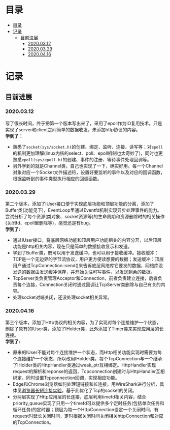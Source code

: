 # 目录
- [目录](#目录)
- [记录](#记录)
  - [目前进展](#目前进展)
    - [2020.03.12](#20200312)
    - [2020.03.29](#20200329)
    - [2020.04.16](#20200416)



# 记录
## 目前进展
### 2020.03.12
写了很长时间，终于把第一个版本写出来了，采用了epoll作为IO复用技术。只是实现了server和client之间简单的数据收发，未添加http协议的内容。  
**学到了：**  
* 熟悉了`socket(sys/socket.h)`的创建、绑定、监听、连接、读写等；对`epoll`的机制更加理解(linux内核的select、poll、epoll机制也太奇妙了)，同时也更熟悉`epoll(sys/epoll.h)`的创建、事件的注册、等待事件处理回调等。  
* 另外学到的就是Channel类，自己也实现了一下，确实好用。每一个Channel对象对应一个Socket文件描述符，设置好要监听的事件以及对应的回调函数，根据监听到的事件类型执行相应的回调函数。  

### 2020.03.29
第二个版本，添加了IUser接口便于实现底层功能和顶层功能的分离，添加了Buffer类(功能见下)，EventLoop里通过Eventfd机制实现异步处理事件的能力。尝试分析了每个资源(类对象、socket资源等)的生命周期和资源删除时的相关操作(关闭fd、epoll里删除等)，感觉还是有bug。  
**学到了:**
* 通过IUser接口，将底层网络功能和顶层用户功能相关的内容分开，以后顶层功能是http相关内容，现在只是简单的数据接收显示和发送。  
* 学到了Buffer类，既可以用于发送缓冲，也可以用于接收缓冲。接收缓冲：TCP是一个无边界的字节流协议，用户更方便读想要的数据；发送缓冲：顶层用户通过TcpConnection::send()来告诉底层网络库它要发的数据，网络库没发送的数据由发送缓冲保存，并开始关注可写事件，以发送剩余的数据。  
* TcpServer类负责管理Acceptor和Connection，前者负责建立连接，后者负责每个连接，Connection关闭时通过回调让TcpServer类删除与自己有关的内容。  
* 处理socket对端关闭，还没处理socket相关异常。  

### 2020.04.16
第三个版本，添加了Http协议的相关内容，为了实现对每个连接维护一个状态，删除了原有的IUser类，添加了IHolder类，此外添加了Timer类来实现应用层的长连接。  
**学到了:**
* 原来的IUser不能对每个连接维护一个状态，而Http相关功能实现时需要为每个连接维护一个状态，所以改用IHolder类，每个TcpConnection与一个继承了IHolder类的HttpHandler类通过weak_ptr互相绑定。HttpHandler实现request的解析和reponse的返回，Tcpconnection创建时与HttpHandler互相绑定，同时设置Tcpconnection回调，实现相应功能。  
* Edge和Chrome浏览器如何处理短链接和长连接，用WireShark进行分析，具体见[浏览器长短连接实验](https://github.com/wu-zero/MyWebServer/blob/master/doc/%E6%B5%8F%E8%A7%88%E5%99%A8%E9%95%BF%E7%9F%AD%E8%BF%9E%E6%8E%A5%E5%AE%9E%E9%AA%8C.md)，基于此优化了Tcp的socket的关闭。
* 分两层实现了Http应用层的长连接，底层利用timefd相关内容，结合priority_queue实现了只用一个timefd可以提供多个定时任务(包括单次任务和循环任务)的定时器；顶层为每一个HttpConnection设定一个关闭时间，有request时延长关闭时间，定时根据关闭时间关闭相关httpConnection和对应的TcpConnection。  